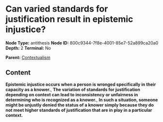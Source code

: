 # Can varied standards for justification result in epistemic injustice?

**Node Type:** antithesis
**Node ID:** 800c9344-7f8e-4001-85e7-52a899ca20a0
**Depth:** 2
**Terminal:** No

**Parent:** [Contextualism](contextualism.md)

## Content

**Epistemic injustice occurs when a person is wronged specifically in their capacity as a knower.**, **The variation of standards for justification depending on context can lead to inconsistency or unfairness in determining who is recognized as a knower.**, **In such a situation, someone might be unjustly denied the status of a knower simply because they do not meet higher standards of justification that are in play in a particular context.**
